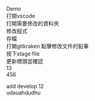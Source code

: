 Demo  
打開vscode  
打開需要修改的資料夾  
修改程式  
存檔  
打開gitkraken 點擊修改文件的鉛筆  
按下stage file  
更新標頭並確認  
13  
456  



add develop
12  
udauahdudhu  